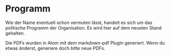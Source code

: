 # Programm

Wie der Name eventuell schon vermuten lässt, handelt es sich um das politische Programm der Organisation.
Es wird hier auf dem neusten Stand gehalten.

Die PDFs wurden in Atom mit dem markdown-pdf Plugin generiert. 
Wenn du etwas änderst, generiere doch bitte neue PDFs.
